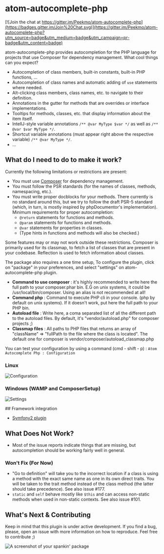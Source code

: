 # atom-autocomplete-php

[![Join the chat at https://gitter.im/Peekmo/atom-autocomplete-php](https://badges.gitter.im/Join%20Chat.svg)](https://gitter.im/Peekmo/atom-autocomplete-php?utm_source=badge&utm_medium=badge&utm_campaign=pr-badge&utm_content=badge)

atom-autocomplete-php provides autocompletion for the PHP language for projects that use Composer for dependency management. What cool things can you expect?
  * Autocompletion of class members, built-in constants, built-in PHP functions, ...
  * Autocompletion of class names and automatic adding of `use` statements where needed.
  * Alt-clicking class members, class names, etc. to navigate to their definition.
  * Annotations in the gutter for methods that are overrides or interface implementations.
  * Tooltips for methods, classes, etc. that display information about the item itself.
  * IntellJ-style variable annotations `/** @var MyType $var */` as well as `/** @var $var MyType */`.
  * Shortcut variable annotations (must appear right above the respective variable) `/** @var MyType */`.
  * ...

## What do I need to do to make it work?
Currently the following limitations or restrictions are present:
  * You must use [Composer](https://getcomposer.org/) for dependency management.
  * You must follow the PSR standards (for the names of classes, methods, namespacing, etc.).
  * You must write proper docblocks for your methods. There currently is no standard around this, but we try to follow the draft PSR-5 standard (which, in turn, is mostly inspired by phpDocumentor's implementation). Minimum requirements for proper autocompletion:
    * `@return` statements for functions and methods.
    * `@param` statements for functions and methods.
    * `@var` statements for properties in classes.
    * (Type hints in functions and methods will also be checked.)

Some features may or may not work outside these restrictions. Composer is primarily used for its classmap, to fetch a list of classes that are present in your codebase. Reflection is used to fetch information about classes.

The package also requires a one time setup, To configure the plugin, click on "package" in your preferences, and select "settings" on atom-autocomplete-php plugin.

- **Command to use composer** : it's highly recommended to write here the full path to your composer.phar bin. E.G on unix systems, it could be /usr/local/bin/composer. Using an alias is not recommended at all!
- **Command php** : Command to execute PHP cli in your console. (php by default on unix systems). If it doesn't work, put here the full path to your PHP bin.
- **Autoload file** : Write here, a coma separated list of all the different path to the autoload files. By default, it's "vendor/autoload.php" for composer projects ;)
- **Classmap files** : All paths to PHP files that returns an array of "className" => "fullPath to the file where the class is located". The default one for composer is vendor/composer/autoload_classmap.php

You can test your configuration by using a command (cmd - shift - p) : ```Atom Autocomplete Php : Configuration```

### Linux
![Configuration](http://i.imgur.com/LYBcaHE.png)
&nbsp;

### Windows (WAMP and ComposerSetup)
![Settings](http://i.imgur.com/hY5ypG2.png)
&nbsp;

## Framework integration
  * [Symfony2 plugin](https://github.com/Peekmo/atom-symfony2)

## What Does Not Work?
  * Most of the issue reports indicate things that are missing, but autocompletion should be working fairly well in general.

### Won't Fix (For Now)
  * "Go to definition" will take you to the incorrect location if a class is using a method with the exact same name as one in its own direct traits. You will be taken to the trait method instead of the class method (the latter should take precedence). See also issue #177.
  * `static` and `self` behave mostly like `$this` and can access non-static methods when used in non-static contexts. See also issue #101.

## What's Next & Contributing
Keep in mind that this plugin is under active development. If you find a bug, please, open an issue with more information on how to reproduce. Feel free to contribute ;)

![A screenshot of your spankin' package](https://f.cloud.github.com/assets/69169/2290250/c35d867a-a017-11e3-86be-cd7c5bf3ff9b.gif)
